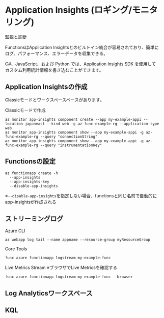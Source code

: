 # Application Insights (ロギング/モニタリング)

監視と診断

FunctionsはApplication Insightsとのビルトイン統合が容易されており、簡単にログ、パフォーマンス、エラーデータを収集できる。  

C#、JavaScript、および Python では、Application Insights SDK を使用してカスタム利用統計情報を書き込むことができます。

## Application Insightsの作成
Classicモードとワークスペースベースがあります。

Classicモードで作成
```
az monitor app-insights component create --app my-example-appi --location japaneast --kind web -g az-func-example-rg --application-type web
az monitor app-insights component show --app my-example-appi -g az-func-example-rg --query "connectionString"
az monitor app-insights component show --app my-example-appi -g az-func-example-rg --query "instrumentationKey"
```

## Functionsの設定
```
az functionapp create -h
  --app-insights
  --app-insights-key
  --disable-app-insights
```
※`--disable-app-insights`を指定しない場合、functionsと同じ名前で自動的にapp-insightsが作成される

## ストリーミングログ

Azure CLI
```
az webapp log tail --name appname --resource-group myResourceGroup
```

Core Tools
```
func azure functionapp logstream my-example-func
```

Live Metrics Stream
※ブラウザでLive Metricsを確認する
```
func azure functionapp logstream my-example-func --browser
```
## Log Analyticsワークスペース

## KQL